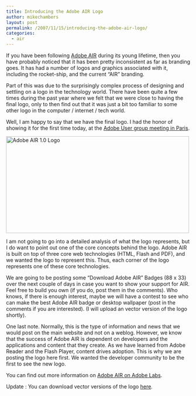 ```yaml
---
title: Introducing the Adobe AIR Logo
author: mikechambers
layout: post
permalink: /2007/11/15/introducing-the-adobe-air-logo/
categories:
  - air
---
```



If you have been following [Adobe AIR][1] during its young lifetime, then you have probably noticed that it has been pretty inconsistent as far as branding goes. It has had a number of logos and graphics associated with it, including the rocket-ship, and the current &#8220;AIR&#8221; branding.

Part of this was due to the surprisingly complex process of designing and settling on a logo in the technology world. There have been quite a few times during the past year where we felt that we were close to having the final logo, only to then find out that it was just a bit too familiar to some other logo in the computer / internet / tech world.

Well, I am happy to say that we have the final logo. I had the honor of showing it for the first time today, at the [Adobe User group meeting in Paris][2].  
<!--more-->

  
[<img src="http://farm3.static.flickr.com/2074/2034394938_9e36bcefe2.jpg" width="500" height="264" alt="Adobe AIR 1.0 Logo" />][3]

I am not going to go into a detailed analysis of what the logo represents, but I do want to point out one of the core concepts behind the logo. Adobe AIR is built on top of three core web technologies (HTML, Flash and PDF), and we wanted the logo to represent this. Thus, each corner of the logo represents one of these core technologies.

We are going to be posting some &#8220;Download Adobe AIR&#8221; Badges (88 x 33) over the next couple of days in case you want to show your support for AIR. Feel free to build you own (if you do, post them in the comments). Who knows, if there is enough interest, maybe we will have a contest to see who can make the best Adobe AIR badge or desktop wallpaper (post in the comments if you are interested). (I will upload an vector version of the logo shortly).

One last note. Normally, this is the type of information and news that we would post on the main website and not on a weblog. However, we know that the success of Adobe AIR is dependent on developers and the applications and content that they create. As we have learned from Adobe Reader and the Flash Player, content drives adoption. This is why we are posting the logo here first. We wanted the developer community to be the first to see the new logo.

You can find out more information on [Adobe AIR on Adobe Labs][1].

Update : You can download vector versions of the logo [here][4].

 [1]: http://www.adobe.com/go/air
 [2]: http://www.flexeurs.org/rencontre-avec-mike-chambers-et-lee-brimelow-a-l-occasion-du-air-user-group-tour.html
 [3]: http://www.flickr.com/photos/mikechambers/2034394938/ "Adobe AIR 1.0 Logo by mike.chambers, on Flickr"
 [4]: http://www.mikechambers.com/blog/files/adobe_air_logo.zip